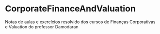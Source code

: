 # CorporateFinanceAndValuation
Notas de aulas e exercícios resolvido dos cursos de Finanças Corporativas e Valuation do professor Damodaran
